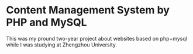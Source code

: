# Content Management System by PHP and MySQL
This was my pround two-year project about websites based on php+mysql while I was studying at Zhengzhou University.
